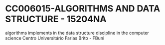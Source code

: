 # CC006015-ALGORITHMS AND DATA STRUCTURE - 15204NA

algorithms implements in the data structure discipline in the computer science Centro Universitário Farias Brito - FBuni
